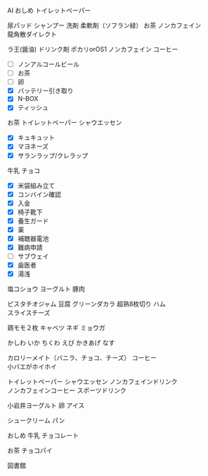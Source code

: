 AI おしめ トイレットペーパー

尿パッド シャンプー 洗剤 柔軟剤（ソフラン緑） お茶 ノンカフェイン  
龍角散ダイレクト  

ラ王(醤油) ドリンク剤 ポカリorOS1 ノンカフェイン コーヒー

- [ ] ノンアルコールビール
- [ ] お茶
- [ ] 卵
- [x] バッテリー引き取り
- [x] N-BOX
- [x] ティッシュ

お茶 トイレットペーパー シャウエッセン

- [x] キュキュット
- [x] マヨネーズ
- [x] サランラップ/クレラップ

牛乳 チョコ

- [x] 米袋組み立て
- [x] コンバイン確認
- [x] 入金
- [x] 椅子靴下
- [x] 養生ガード
- [x] 薬
- [x] 補聴器電池
- [x] 難病申請
- [ ] サブウェイ
- [x] 歯医者
- [x] 湯浅

塩コショウ ヨーグルト 豚肉

ピスタチオジャム 豆腐 グリーンダカラ 超熟8枚切り ハム  
スライスチーズ  

鶏モモ２枚 キャベツ ネギ ミョウガ

かしわ いか ちくわ えび かきあげ なす

カロリーメイト（バニラ、チョコ、チーズ） コーヒー  
小バエがホイホイ  

トイレットペーパー シャウエッセン ノンカフェインドリンク  
ノンカフェインコーヒー スポーツドリンク  

小岩井ヨーグルト 卵 アイス

シュークリーム パン

おしめ 牛乳 チョコレート

お茶 チョコパイ

図書館